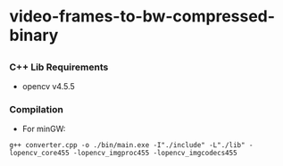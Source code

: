 # video-frames-to-bw-compressed-binary

## 

### C++ Lib Requirements

- opencv v4.5.5

### Compilation

- For minGW: 

``` g++ converter.cpp -o ./bin/main.exe -I"./include" -L"./lib" -lopencv_core455 -lopencv_imgproc455 -lopencv_imgcodecs455 ```